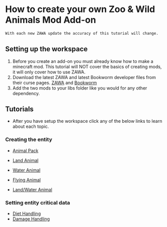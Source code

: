 # How to create your own Zoo & Wild Animals Mod Add-on
```diff
With each new ZAWA update the accuracy of this tutorial will change.
```

## Setting up the workspace
1. Before you create an add-on you must already know how to make a minecraft mod. This tutorial will NOT cover the basics of creating mods, it will only cover how to use ZAWA.
2. Download the latest ZAWA and latest Bookworm developer files from their curse pages. [ZAWA](https://www.curseforge.com/minecraft/mc-mods/zoo-wild-animals-rebuild) and [Bookworm](https://www.curseforge.com/minecraft/mc-mods/bookworm)
3. Add the two mods to your libs folder like you would for any other dependency.

## Tutorials
* After you have setup the workspace click any of the below links to learn about each topic.

### Creating the entity
* [Animal Pack](./AnimalPack.md)
  
* [Land Animal](./LandAnimal.md)
* [Water Animal](./WaterAnimal.md)
* [Flying Animal](./FlyingAnimal.md)
* [Land/Water Animal](./CrossoverAnimal.md)

### Setting entity critical data
* [Diet Handling](./DietHandler.md)
* [Damage Handling](./DamageHandler.md)
